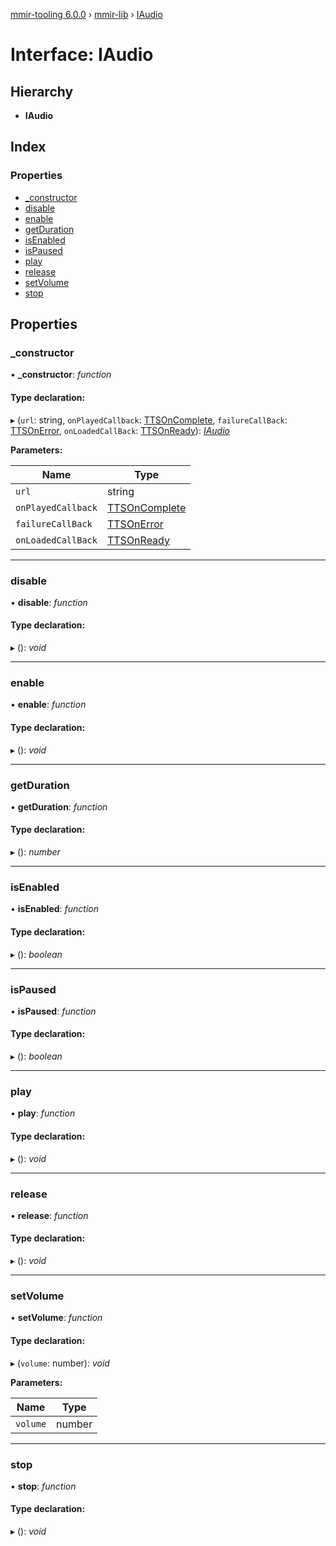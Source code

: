 [mmir-tooling 6.0.0](../README.md) › [mmir-lib](../modules/mmir_lib.md) › [IAudio](mmir_lib.iaudio.md)

# Interface: IAudio

## Hierarchy

* **IAudio**

## Index

### Properties

* [_constructor](mmir_lib.iaudio.md#_constructor)
* [disable](mmir_lib.iaudio.md#disable)
* [enable](mmir_lib.iaudio.md#enable)
* [getDuration](mmir_lib.iaudio.md#getduration)
* [isEnabled](mmir_lib.iaudio.md#isenabled)
* [isPaused](mmir_lib.iaudio.md#ispaused)
* [play](mmir_lib.iaudio.md#play)
* [release](mmir_lib.iaudio.md#release)
* [setVolume](mmir_lib.iaudio.md#setvolume)
* [stop](mmir_lib.iaudio.md#stop)

## Properties

###  _constructor

• **_constructor**: *function*

#### Type declaration:

▸ (`url`: string, `onPlayedCallback`: [TTSOnComplete](../modules/mmir_lib.md#ttsoncomplete), `failureCallBack`: [TTSOnError](../modules/mmir_lib.md#ttsonerror), `onLoadedCallBack`: [TTSOnReady](../modules/mmir_lib.md#ttsonready)): *[IAudio](mmir_lib.iaudio.md)*

**Parameters:**

Name | Type |
------ | ------ |
`url` | string |
`onPlayedCallback` | [TTSOnComplete](../modules/mmir_lib.md#ttsoncomplete) |
`failureCallBack` | [TTSOnError](../modules/mmir_lib.md#ttsonerror) |
`onLoadedCallBack` | [TTSOnReady](../modules/mmir_lib.md#ttsonready) |

___

###  disable

• **disable**: *function*

#### Type declaration:

▸ (): *void*

___

###  enable

• **enable**: *function*

#### Type declaration:

▸ (): *void*

___

###  getDuration

• **getDuration**: *function*

#### Type declaration:

▸ (): *number*

___

###  isEnabled

• **isEnabled**: *function*

#### Type declaration:

▸ (): *boolean*

___

###  isPaused

• **isPaused**: *function*

#### Type declaration:

▸ (): *boolean*

___

###  play

• **play**: *function*

#### Type declaration:

▸ (): *void*

___

###  release

• **release**: *function*

#### Type declaration:

▸ (): *void*

___

###  setVolume

• **setVolume**: *function*

#### Type declaration:

▸ (`volume`: number): *void*

**Parameters:**

Name | Type |
------ | ------ |
`volume` | number |

___

###  stop

• **stop**: *function*

#### Type declaration:

▸ (): *void*

